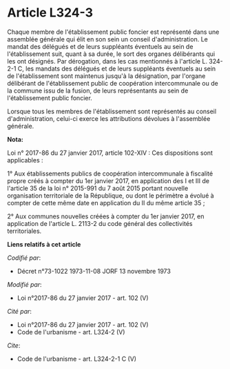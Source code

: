 # Article L324-3

Chaque membre de l'établissement public foncier est représenté dans une assemblée générale qui élit en son sein un conseil
d'administration. Le mandat des délégués et de leurs suppléants éventuels au sein de l'établissement suit, quant à sa durée,
le sort des organes délibérants qui les ont désignés. Par dérogation, dans les cas mentionnés à l'article L. 324-2-1 C, les
mandats des délégués et de leurs suppléants éventuels au sein de l'établissement sont maintenus jusqu'à la désignation, par
l'organe délibérant de l'établissement public de coopération intercommunale ou de la commune issu de la fusion, de leurs
représentants au sein de l'établissement public foncier. 

Lorsque tous les membres de l'établissement sont représentés au conseil d'administration, celui-ci exerce les attributions
dévolues à l'assemblée générale.

**Nota:**

Loi n° 2017-86 du 27 janvier 2017, article 102-XIV : Ces dispositions sont applicables : 

1° Aux établissements publics de coopération intercommunale à fiscalité propre créés à compter du 1er janvier 2017, en
application des I et III de l'article 35 de la loi n° 2015-991 du 7 août 2015 portant nouvelle organisation territoriale de
la République, ou dont le périmètre a évolué à compter de cette même date en application du II du même article 35 ; 

2° Aux communes nouvelles créées à compter du 1er janvier 2017, en application de l'article L. 2113-2 du code général des
collectivités territoriales.

**Liens relatifs à cet article**

_Codifié par_:

  - Décret n°73-1022 1973-11-08 JORF 13 novembre 1973

_Modifié par_:

  - Loi n°2017-86 du 27 janvier 2017 - art. 102 (V)

_Cité par_:

  - Loi n°2017-86 du 27 janvier 2017 - art. 102 (V)
  - Code de l'urbanisme - art. L324-2 (V)

_Cite_:

  - Code de l'urbanisme - art. L324-2-1 C (V)
